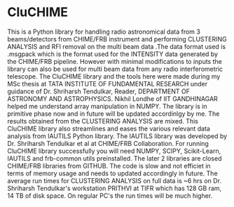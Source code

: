 # CluCHIME
This is a Python library for handling radio astronomical      data from 3 beams/detectors from CHIME/FRB instrument and      performing CLUSTERING ANALYSIS and RFI removal on the multi      beam data .The data format used is .msgpack which is the format      used for the INTENSITY data generated by the CHIME/FRB pipeline.      However with minimal modifications to inputs the library can also      be used for multi beam data from any radio interferometric telescope.     The CluCHIME library and the tools here were made during my MSc thesis      at TATA INSTITUTE OF FUNDAMENTAL RESEARCH under guidance of Dr. Shriharsh      Tendulkar, Reader, DEPARTMENT OF ASTRONOMY AND ASTROPHYSICS. Nikhil Londhe      of IIT GANDHINAGAR helped me understand array manipulation in NUMPY.     The library is in primitive phase now and in future will be updated      accordinlgy by me. The results obtained from the CLUSTERING ANALYSIS      are mixed. This CluCHIME library also streamlines and eases the various     relevant data  analysis from IAUTILS Python library.      The IAUTILS library was developed by Dr. Shriharsh Tendulkar et al      at CHIME/FRB Collaboration. For running CluCHIME library successfully you will     need NUMPY, SCIPY, Scikit-Learn, IAUTILS and frb-common utils preinstalled.     The later 2 libraries are closed CHIME/FRB libraries from GITHUB. The code      is slow and not efficiet in terms of memory usage and needs to updated      accordingly in future. The average run times for CLUSTERING ANALYSIS on      full data is ~6 hrs on  Dr. Shriharsh Tendulkar's workstation PRITHVI      at TIFR which has 128 GB ram, 14 TB of disk space. On regular PC's   the run times will be much higher.
